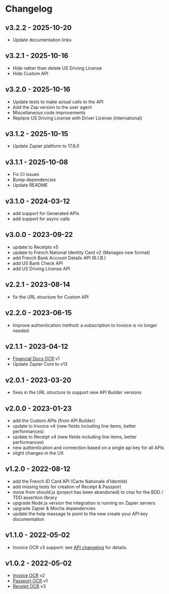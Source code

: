 # Changelog

## v3.2.2 - 2025-10-20
- Update documentation links

## v3.2.1 - 2025-10-16
- Hide rather than delete US Driving License
- Hide Custom API

## v3.2.0 - 2025-10-16
- Update tests to make actual calls to the API
- Add the Zap version to the user agent
- Miscellaneous code improvements
- Replace US Driving License with Driver License (international)

## v3.1.2 - 2025-10-15
- Update Zapier platform to 17.8.0

## v3.1.1 - 2025-10-08
- Fix CI issues
- Bump dependencies
- Update README

## v3.1.0 - 2024-03-12
- add support for Generated APIs
- add support for async calls

## v3.0.0 - 2023-09-22
- update to Receipts v5
- update to French National Identity Card v2 (Manages new format)
- add French Bank Account Details API (R.I.B.) 
- add US Bank Check API 
- add US Driving License API

## v2.2.1 - 2023-08-14
- fix the URL structure for Custom API

## v2.2.0 - 2023-06-15
- Improve authentication method: a subscription to Invoice is no longer needed.

## v2.1.1 - 2023-04-12
- [Financial Docs OCR](https://docs.mindee.com/v1/off-the-shelf-products/financial-documents-ocr) v1
- Update Zapier Core to v13

## v2.0.1 - 2023-03-20
- fixes in the URL structure to support new API Builder versions

## v2.0.0 - 2023-01-23
- add the Custom APIs (from API Builder)
- update to Invoice v4 (new fields including line items, better performances)
- update to Receipt v4 (new fields including line items, better performances)
- new authentication and connection based on a single api key for all APIs
- slight changes in the UX

## v1.2.0 - 2022-08-12
- add the French ID Card API (Carte Nationale d'Identité)
- add missing tests for creation of Receipt & Passport
- move from should.js (project has been abandoned) to chai for the BDD / TDD assertion library
- upgrade Node.js version the integration is running on Zapier servers
- upgrade Zapier & Mocha dependencies
- update the help message to point to the new create your API key documentation

## v1.1.0 - 2022-05-02
- Invoice OCR v3 support: see [API changelog](https://docs.mindee.com/v1/releases/releases-notes-invoice-ocr#version-3) for details.

## v1.0.2 - 2022-05-02
- [Invoice OCR](https://docs.mindee.com/v1/off-the-shelf-products/invoice-ocr) v2
- [Passport OCR](https://docs.mindee.com/v1/off-the-shelf-products/passport-ocr) v1
- [Receipt OCR](https://docs.mindee.com/v1/off-the-shelf-products/receipt-ocr) v3
